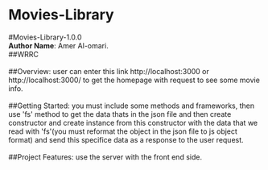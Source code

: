 # Movies-Library
#Movies-Library-1.0.0 
<br>
**Author Name**: Amer Al-omari.
<br>
##WRRC
<br><br>
##Overview: user can enter this link http://localhost:3000 or http://localhost:3000/
to get the homepage with request to see some movie info.
<br><br>
##Getting Started:
you must include some methods and frameworks, then use 'fs' method to get the data thats in the json file and then  create constructor and create instance from this constructor with the data that we read with 'fs'(you must reformat the object in the json file to js object format) and send this specifice data as a response to the user request.
<br><br>
##Project Features: use the server with the front end side.
